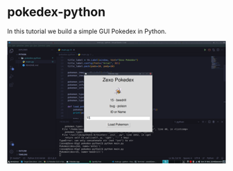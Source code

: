 # pokedex-python

In this tutorial we build a simple GUI Pokedex in Python.

![alt text](https://github.com/zexoverz/pokedex-python/blob/master/pokedex.png)

